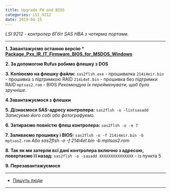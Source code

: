 ```yaml
---
title: Upgrade FW and BIOS
categories: LSI_9212
date: 2019-04-15
---
```


_LSI 9212 - контролер 6Гбіт SAS HBA з чотирма портами._

-----

**1. Завантажуємо останню версію * <a href="https://www.broadcom.com/support/download-search/?pg=&amp;pf=&amp;pn=SAS+9212-4i4e+Host+Bus+Adapter&amp;po=&amp;pa=&amp;dk=">Package_Pxx_IR_IT_Firmware_BIOS_for_MSDOS_Windows</a>**

**2. За допомогою Rufus робимо флешку з DOS**

**3. Копіюємо на флешку файли:**
`sas2flsh.exe` - прошивалка
`214i4eir.bin` - прошивка з підтримкою RAID
`214i4et.bin` - прошивка без підтримки RAID
`mptsas2.rom` - BIOS
_Рекомендую їх перейменувати, щоб було зручніше._

**4.Завантажуємося з флешки**

**5. Дізнаємося SAS-адресу контролера:**
`sas2flsh -o -listsasadd`
_Записуємо його собі або фотографуємо._

**6. Затираємо повністю флеш контролера:**
`sas2flsh -o -e 7`

**7. Заливаємо прошивку і BIOS:**
`sas2flsh -o -f 214i4eir.bin -b mptsas2.rom`
_Або sas2flsh -o -f 214i4et.bin -b mptsas2.rom_

**8. Так як ми затерли всі дані контролера включно з адресою, повертаємо її назад:**
`sas2flsh -o -sasadd ХХХХХХХХХХХХХХХ` - із пункта 5

**9. Перезавантажуємося**

-----

* <a href="http://nobrix.ru/firmware_lsi">Пишуть люди</a>

-----